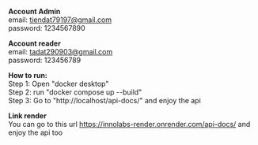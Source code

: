 **Account Admin**  
email: tiendat79197@gmail.com  
password: 1234567890

**Account reader**  
email: tadat290903@gmail.com  
password: 123456789

**How to run:**  
Step 1: Open "docker desktop"  
Step 2: run "docker compose up --build"  
Step 3: Go to "http://localhost/api-docs/" and enjoy the api

**Link render**  
You can go to this url https://innolabs-render.onrender.com/api-docs/ and enjoy the api too